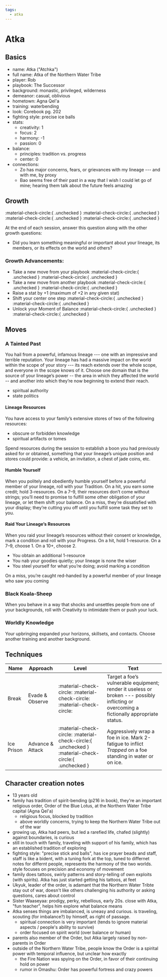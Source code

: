 ```yaml
---
tags:
  - atka
---
```

# Atka

## Basics

- name: Atka ("Atchka")
- full name: Atka of the Northern Water Tribe
- player: Rob
- playbook: The Successor
- background: monastic, privileged, wilderness
- demeanor: casual, oblivious
- hometown: Agna Qel'a
- training: waterbending
- look: Corebook pg. 202
- fighting style: precise ice balls
- stats:
    - creativity: 1
    - focus: 2
    - harmony: -1
    - passion: 0
- balance:
    - principles: tradition vs. progress
    - center: 0
- connections:
    - Zo has major concerns, fears, or grievances with my lineage --- and with me, by proxy
    - Bao seems free of their past in a way that I wish I could let go of mine; hearing them talk about the future feels amazing

## Growth 

<!--- to change these to "filled in", marking that you've hit the growth, remove the `{ .unchecked }` bit at the end -->

:material-check-circle:{ .unchecked } :material-check-circle:{ .unchecked } :material-check-circle:{ .unchecked } :material-check-circle:{ .unchecked }

At the end of each session, answer this question along with the other growth questions:

- Did you learn something meaningful or important about your lineage, its members, or its effects on the world and others?

### Growth Advancements:

<!--- to change these to "filled in", remove the `{ .unchecked }` bit at the end -->
- Take a new move from your playbook :material-check-circle:{ .unchecked } :material-check-circle:{ .unchecked }
- Take a new move from another playbook :material-check-circle:{ .unchecked } :material-check-circle:{ .unchecked }
- Raise a stat by +1 (maximum of +2 in any given stat)
- Shift your center one step :material-check-circle:{ .unchecked } :material-check-circle:{ .unchecked }
- Unlock your Moment of Balance :material-check-circle:{ .unchecked } :material-check-circle:{ .unchecked }

## Moves

### A Tainted Past

You hail from a powerful, infamous lineage --- one with an impressive and terrible reputation. Your lineage has had a massive impact on the world within the scope of your story --- its reach extends over the whole scope, and everyone in the scope knows of it. Choose one domain that is the source of your lineage’s power -- the area in which they affected the world -- and another into which they’re now beginning to extend their reach.

- spiritual authority
- state politics

#### Lineage Resources
You have access to your family’s extensive stores of two of the following resources:

- obscure or forbidden knowledge
- spiritual artifacts or tomes

Spend resources during the session to establish a boon you had previously asked for or obtained, something that your lineage’s unique position and stores could provide: a vehicle, an invitation, a chest of jade coins, etc.

#### Humble Yourself

When you politely and obediently humble yourself before a powerful member of your lineage, roll with your Tradition. On a hit, you earn some credit; hold 3-resources. On a 7–9, their resources don’t come without strings; you’ll need to promise to fulfill some other obligation of your lineage, or let them shift your balance. On a miss, they’re dissatisfied with your display; they’re cutting you off until you fulfill some task they set to you.

#### Raid Your Lineage’s Resources
When you raid your lineage’s resources without their consent or knowledge, mark a condition and roll with your Progress. On a hit, hold 1-resource. On a 7–9, choose 1. On a 10+, choose 2.

- You obtain an additional 1-resource
- You nab your goodies quietly; your lineage is none the wiser
- You steel yourself for what you’re doing; avoid marking a condition

On a miss, you’re caught red-handed by a powerful member of your lineage who saw you coming

### Black Koala-Sheep

When you behave in a way that shocks and unsettles people from one of your backgrounds, roll with Creativity to intimidate them or push your luck.

### Worldly Knowledge

Your upbringing expanded your horizons, skillsets, and contacts. Choose another training and another background.

## Techniques

| Name       | Approach         | Level        | Text                                                                                                                                     |
|------------|------------------|--------------|------------------------------------------------------------------------------------------------------------------------------------------|
| Break      | Evade & Observe  | :material-check-circle: :material-check-circle: :material-check-circle: | Target a foe’s vulnerable equipment; render it useless or broken --- possibly inflicting or overcoming a fictionally appropriate status. |
| Ice Prison | Advance & Attack | :material-check-circle: :material-check-circle:{ .unchecked } :material-check-circle:{ .unchecked } | Aggressively wrap a foe in ice. Mark 2-fatigue to inflict *Trapped* on a foe standing in water or on ice. |

## Character creation notes

- 13 years old
- family has tradition of spirit-bending (p216 in book), they're an important religious order, Order of the Blue Lotus, at the Northern Water Tribe capital (Agna Qel'a)
    - religious focus, blocked by tradition
    - above worldly concerns, trying to keep the Northern Water Tribe out of the war
- growing up, Atka had peers, but led a rarefied life, chafed (slightly) against boundaries, is curious
- still in touch with family, traveling with support of his family, which has an established tradition of exploring
- fighting style: "precise stick and balls", has ice prayer beads and staff, staff is like a bident, with a tuning fork at the top, tuned to differnet notes for differnt people, represents the harmony of the two worlds. style focuses on precision and economy of movement
- family does tattoos, swirly patterns and story-telling of own exploits (with spirits). Atka has just started getting his tattoos, at feet
- Ukyuk, leader of the order, is adamant that the Northern Water Tribte stay out of war, doesn't like others challenging his authority or asking questions, cares about control
- Sister Waaseyaa: prodigy, perky, rebellious, early 20s. close with Atka, "fun teacher", helps him explore what balance means
- Atka senses things are imbalanced, is uneasy and curious. is traveling, scouting (for imbalance?) by himself, as right of passage.
    - spiritual connection is very important (tends to ignore material aspects / people's ability to survive)
    - order focused on spirit world (over balance or human)
- parents also member of the Order, but Atka largely raised by non-parents in Order
- outside of the Northern Water Tribe, people know the Order is a spirital power with temporal influence, but unclear how exactly
    - the Fire Nation was spying on the Order, in favor of their continuing hold on power
    - rumor in Omashu: Order has powerful fortress and crazy powers
